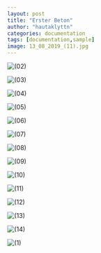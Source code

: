 ```yaml
---
layout: post
title: "Erster Beton"
author: "hautaklyttn"
categories: documentation
tags: [documentation,sample]
image: 13_08_2019_(11).jpg
---
```


![(02)](../assets/img/13_08_2019_(2).jpg)

![(03)](../assets/img/13_08_2019_(3).jpg)

![(04)](../assets/img/13_08_2019_(4).jpg)

![(05)](../assets/img/13_08_2019_(5).jpg)

![(06)](../assets/img/13_08_2019_(6).jpg)

![(07)](../assets/img/13_08_2019_(7).jpg)

![(08)](../assets/img/13_08_2019_(8).jpg)

![(09)](../assets/img/13_08_2019_(9).jpg)

![(10)](../assets/img/13_08_2019_(10).jpg)

![(11)](../assets/img/13_08_2019_(11).jpg)

![(12)](../assets/img/13_08_2019_(12).jpg)

![(13)](../assets/img/13_08_2019_(13).jpg)

![(14)](../assets/img/13_08_2019_(14).jpg)

![(1)](../assets/img/13_08_2019_(1).jpg)

